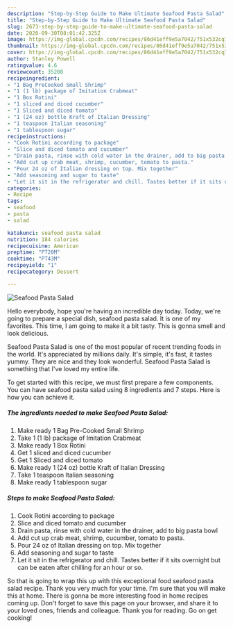 ```yaml
---
description: "Step-by-Step Guide to Make Ultimate Seafood Pasta Salad"
title: "Step-by-Step Guide to Make Ultimate Seafood Pasta Salad"
slug: 2673-step-by-step-guide-to-make-ultimate-seafood-pasta-salad
date: 2020-09-30T08:01:42.325Z
image: https://img-global.cpcdn.com/recipes/86d41eff9e5a7042/751x532cq70/seafood-pasta-salad-recipe-main-photo.jpg
thumbnail: https://img-global.cpcdn.com/recipes/86d41eff9e5a7042/751x532cq70/seafood-pasta-salad-recipe-main-photo.jpg
cover: https://img-global.cpcdn.com/recipes/86d41eff9e5a7042/751x532cq70/seafood-pasta-salad-recipe-main-photo.jpg
author: Stanley Powell
ratingvalue: 4.6
reviewcount: 35208
recipeingredient:
- "1 Bag PreCooked Small Shrimp"
- "1 (1 lb) package of Imitation Crabmeat"
- "1 Box Rotini"
- "1 sliced and diced cucumber"
- "1 Sliced and diced tomato"
- "1 (24 oz) bottle Kraft of Italian Dressing"
- "1 teaspoon Italian seasoning"
- "1 tablespoon sugar"
recipeinstructions:
- "Cook Rotini according to package"
- "Slice and diced tomato and cucumber"
- "Drain pasta, rinse with cold water in the drainer, add to big pasta bowl"
- "Add cut up crab meat, shrimp, cucumber, tomato to pasta."
- "Pour 24 oz of Italian dressing on top. Mix together"
- "Add seasoning and sugar to taste"
- "Let it sit in the refrigerator and chill. Tastes better if it sits overnight but can be eaten after chilling for an hour or so."
categories:
- Recipe
tags:
- seafood
- pasta
- salad

katakunci: seafood pasta salad 
nutrition: 184 calories
recipecuisine: American
preptime: "PT20M"
cooktime: "PT43M"
recipeyield: "1"
recipecategory: Dessert

---
```



![Seafood Pasta Salad](https://img-global.cpcdn.com/recipes/86d41eff9e5a7042/751x532cq70/seafood-pasta-salad-recipe-main-photo.jpg)

Hello everybody, hope you're having an incredible day today. Today, we're going to prepare a special dish, seafood pasta salad. It is one of my favorites. This time, I am going to make it a bit tasty. This is gonna smell and look delicious.



Seafood Pasta Salad is one of the most popular of recent trending foods in the world. It's appreciated by millions daily. It's simple, it's fast, it tastes yummy. They are nice and they look wonderful. Seafood Pasta Salad is something that I've loved my entire life.


To get started with this recipe, we must first prepare a few components. You can have seafood pasta salad using 8 ingredients and 7 steps. Here is how you can achieve it.

<!--inarticleads1-->

##### The ingredients needed to make Seafood Pasta Salad:

1. Make ready 1 Bag Pre-Cooked Small Shrimp
1. Take 1 (1 lb) package of Imitation Crabmeat
1. Make ready 1 Box Rotini
1. Get 1 sliced and diced cucumber
1. Get 1 Sliced and diced tomato
1. Make ready 1 (24 oz) bottle Kraft of Italian Dressing
1. Take 1 teaspoon Italian seasoning
1. Make ready 1 tablespoon sugar




<!--inarticleads2-->

##### Steps to make Seafood Pasta Salad:

1. Cook Rotini according to package
1. Slice and diced tomato and cucumber
1. Drain pasta, rinse with cold water in the drainer, add to big pasta bowl
1. Add cut up crab meat, shrimp, cucumber, tomato to pasta.
1. Pour 24 oz of Italian dressing on top. Mix together
1. Add seasoning and sugar to taste
1. Let it sit in the refrigerator and chill. Tastes better if it sits overnight but can be eaten after chilling for an hour or so.




So that is going to wrap this up with this exceptional food seafood pasta salad recipe. Thank you very much for your time. I'm sure that you will make this at home. There is gonna be more interesting food in home recipes coming up. Don't forget to save this page on your browser, and share it to your loved ones, friends and colleague. Thank you for reading. Go on get cooking!
